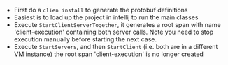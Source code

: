 - First do a `clien install` to generate the protobuf definitions
- Easiest is to load up the project in intellij to run the main classes
- Execute `StartClientServerTogether`, it generates a root span with name 'client-execution' containing both server calls. Note you need to stop execution manually before starting the next case.   
- Execute `StartServers`, and then `StartClient` (i.e. both are in a different VM instance) the root span 'client-execution' is no longer created